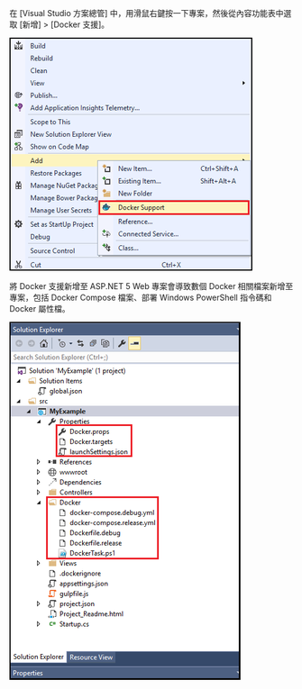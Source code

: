 在 [Visual Studio 方案總管] 中，用滑鼠右鍵按一下專案，然後從內容功能表中選取 [新增] > [Docker 支援]。

![新增 Docker 支援內容功能表](./media/vs-azure-tools-docker-add-docker-support/docker-support-context-menu.png)

將 Docker 支援新增至 ASP.NET 5 Web 專案會導致數個 Docker 相關檔案新增至專案，包括 Docker Compose 檔案、部署 Windows PowerShell 指令碼和 Docker 屬性檔。

![Docker 檔案已新增至專案](./media/vs-azure-tools-docker-add-docker-support/docker-files-added.png)

<!---HONumber=AcomDC_0330_2016-->